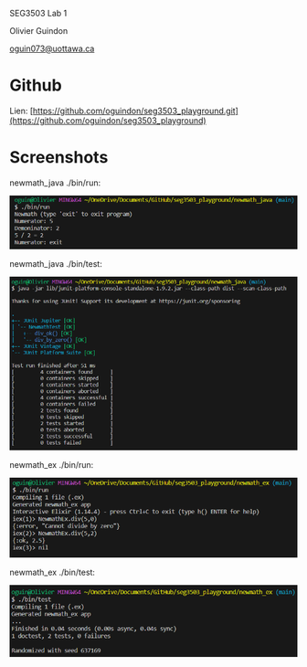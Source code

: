 SEG3503 Lab 1

Olivier Guindon

oguin073@uottawa.ca

# Github
Lien: [https://github.com/oguindon/seg3503_playground.git](https://github.com/oguindon/seg3503_playground)

# Screenshots

newmath_java ./bin/run:

![java run](./Screenshots/java_run.png)

newmath_java ./bin/test:

![java test](./Screenshots/java_test.png)

newmath_ex ./bin/run:

![elixir run](./Screenshots/elixir_run.png)

newmath_ex ./bin/test:

![elixir test](./Screenshots/elixir_test.png)
